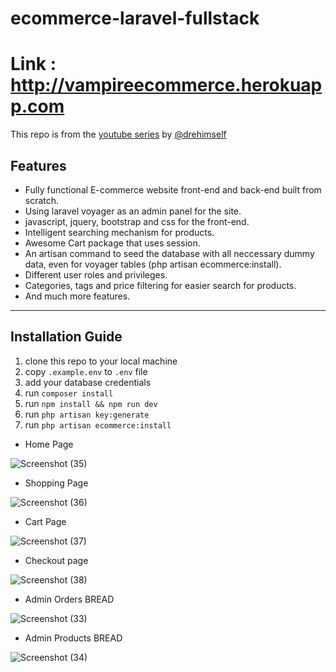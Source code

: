 # ecommerce-laravel-fullstack

# Link : http://vampireecommerce.herokuapp.com

This repo is from the [youtube series](https://www.youtube.com/playlist?list=PLEhEHUEU3x5oPTli631ZX9cxl6cU_sDaR) by [@drehimself](https://github.com/drehimself)

## Features

-   Fully functional E-commerce website front-end and back-end built from scratch.
-   Using laravel voyager as an admin panel for the site.
-   javascript, jquery, bootstrap and css for the front-end.
-   Intelligent searching mechanism for products.
-   Awesome Cart package that uses session.
-   An artisan command to seed the database with all neccessary dummy data, even for voyager tables (php artisan ecommerce:install).
-   Different user roles and privileges.
-   Categories, tags and price filtering for easier search for products.
-   And much more features.

---

## Installation Guide

1. clone this repo to your local machine
1. copy `.example.env` to `.env` file
1. add your database credentials
1. run `composer install`
1. run `npm install && npm run dev`
1. run `php artisan key:generate`
1. run `php artisan ecommerce:install`

-   Home Page

![Screenshot (35)](https://user-images.githubusercontent.com/39973541/68545143-e8aeb280-03d2-11ea-8bb1-1c245150e432.png)

-   Shopping Page

![Screenshot (36)](https://user-images.githubusercontent.com/39973541/68545195-5bb82900-03d3-11ea-801f-40d1f8c3334a.png)

-   Cart Page

![Screenshot (37)](https://user-images.githubusercontent.com/39973541/68545206-82765f80-03d3-11ea-8c5d-95ce0fc68e83.png)

-   Checkout page

![Screenshot (38)](https://user-images.githubusercontent.com/39973541/68545217-9a4de380-03d3-11ea-8a97-18057d9ea3f2.png)

-   Admin Orders BREAD

![Screenshot (33)](https://user-images.githubusercontent.com/39973541/68546326-ab035700-03dd-11ea-860c-7912775e2359.png)

-   Admin Products BREAD

![Screenshot (34)](https://user-images.githubusercontent.com/39973541/68546338-d4bc7e00-03dd-11ea-9934-4c7329435f8a.png)
